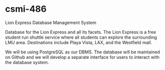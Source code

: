 # csmi-486
Lion Express Database Management System

Database for the Lion Express and all its facets. 
The Lion Express is a free student run shuttle service where all students can explore the surrounding LMU area.
Destinations include Playa Vista, LAX, and the Westfield mall.

We will be using PostgreSQL as our DBMS. The database will be maintained on Github and we will develop a separate interface for users to interact with the database system.

